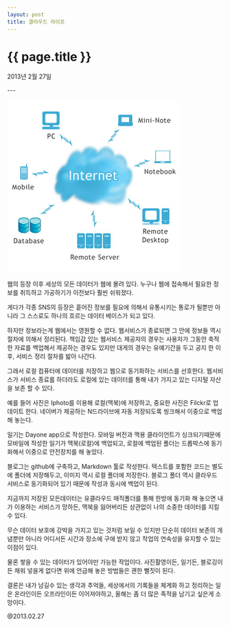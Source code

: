 ```yaml
---
layout: post
title: 클라우드 라이프 
---
```


{{ page.title }}
================

<p class="meta">2013년 2월 27일</p>
---

![클라우드 웹생태계](/images/cloud.jpg "클라우드 웹생태계")


웹의 등장 이후 세상의 모든 데이터가 웹에 몰려 있다. 누구나 웹에 접속해서 필요한 정보를 취득하고 가공하기가 이전보다 훨씬 쉬워졌다.

게다가 각종 SNS의 등장은 흩어진 정보를 필요에 의해서 유통시키는 통로가 될뿐만 아니라 그 스스로도 하나의 흐르는 데이터 베이스가 되고 있다.

하지만 정보라는게 웹에서는 영원할 수 없다. 웹서비스가 종료되면 그 안에 정보들 역시 절차에 의해서 정리된다. 책임감 있는 웹서비스 제공자의 경우는 사용자가 그동안 축적한 자료를 백업해서 제공하는 경우도 있지만 대게의 경우는 유예기간을 두고 공지 한 이후, 서비스 정리 절차를 밟아 나간다.

그래서 로컬 컴퓨터에 데이터를 저장하고 웹으로 동기화하는 서비스를 선호한다. 웹서비스가 서비스 종료를 하더라도 로컬에 있는 데이터를 통해 내가 가지고 있는 디지털 자산을 보존 할 수 있다.

예를 들어 사진은 Iphoto를 이용해 로컬(맥북)에 저장하고, 중요한 사진은 Filckr로 업데이트 한다. 네이버가 제공하는 N드라이브에 자동 저장되도록 씽크해서 이중으로 백업해 놓는다.

일기는 Dayone app으로 작성한다. 모바일 버전과 맥용 클라이언트가 싱크되기때문에 모바일에 작성한 일기가 맥북(로컬)에 백업되고, 로컬에 백업된 폴더는 드롭박스에 동기화해서 이중으로 안전장치를 해 놓았다.

블로그는 github에 구축하고, Markdown 툴로 작성한다. 텍스트를 포함한 코드는 별도에 폴더에 저장해두고, 이미지 역시 로컬 폴더에 저장한다. 블로그 폴더 역시 클라우드 서비스로 동기화되어 있기 때문에 작성과 동시에 백업이 된다.

지금까지 저장된 모든데이터는 유클라우드 매직폴더를 통해 한방에 동기화 해 놓으면 내가 이용하는 서비스가 망하든, 맥북을 잃어버리든 상관없이 나의 소중한 데이터를 지킬 수 있다.

무슨 데이터 보호에 강박을 가지고 있는 것처럼 보일 수 있지만 단순히 데이터 보존의 개념뿐만 아니라 어디서든 시간과 장소에 구애 받지 않고 작업의 연속성을 유지할 수 있는 이점이 있다.

물론 쌓을 수 있는 데이터가 있어야만 가능한 작업이다. 사진촬영이든, 일기든, 블로깅이든 채워 넣을게 없다면 위에 언급해 놓은 방법들은 괜한 뻘짓이 된다.

결론은 내가 남길수 있는 생각과 추억들, 세상에서의 기록들을 체계화 하고 정리하는 일은 온라인이든 오프라인이든 이어져야하고, 올해는 좀 더 많은 족적을 남기고 싶은게 소망이다.

@2013.02.27

</br>


